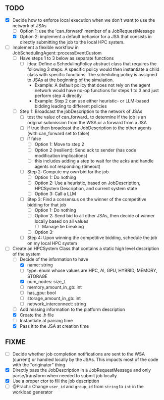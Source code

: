 ## TODO
- [x] Decide how to enforce local execution when we don't want to use the network of JSAs
  - [ ] Option 1: use the 'can_forward' member of a JobRequestMessage
  - [x] Option 2: implement a default behavior for a JSA that consists in directly submitting the job to the local HPC system. 
- [ ] Implement a flexible workflow in JobSchedulingAgent::processEventCustom
  - [ ] Have steps 1 to 3 below as separate functions
    - [ ] Idea: Define a SchedulingPolicy abstract class that requires the following 3 steps. A specific policy would then instantiate a child class with specific functions. The scheduling policy is assigned to JSAs at the beginning of the simulation.
      - Example: A default policy that does not rely on the agent network would have no-op functions for steps 1 to 3 and just perform step 4 directly
      - Example: Step 2 can use either heuristic- or LLM-based bidding leading to different policies   
  - [ ] Step 1: Broadcast the jobDescription to the network of JSAs
      - [ ] test the value of can_forward_ to determine if the job is an original submission from the WSA or a forward from a JSA
      - [ ] if true then broadcast the JobDescription to the other agents (with can_forward set to false)
      - [ ] if false
        - [ ] Option 1: Move to step 2
        - [ ] Option 2 (resilient): Send ack to sender (has code modification implications)
        - [ ] this includes adding a step to wait for the acks and handle agents not responding (timeout)
      - [ ] Step 2: Compute my own bid for the job
        - [ ] Option 1: Do nothing
        - [ ] Option 2: Use a heuristic, based on JobDescription, HPCSystem Description, and current system state
        - [ ] Option 3: Call a LLM
      - [ ] Step 3: Find a consensus on the winner of the competitive bidding for that job
        - [ ] Option 1: Do nothing
        - [ ] Option 2: Send bid to all other JSAs, then decide of winner locally based on all values
          - [ ] Manage tie breaking
        - [ ] Option 3:
      - [ ] Step 4: Upon winning the competitive bidding, schedule the job on my local HPC system
- [ ] Create an HPCSystem Class that contains a static high level description of the system
  - [ ] Decide of the information to have
    - [x] name: string
    - [ ] type: enum whose values are HPC, AI, GPU, HYBRID, MEMORY, STORAGE
    - [x] num_nodes: size_t
    - [ ] memory_amount_in_gb: int
    - [ ] has_gpu: bool
    - [ ] storage_amount_in_gb: int
    - [ ] network_interconnect: string 
  - [ ] Add missing information to the platform description 
  - [x] Create the .h file
  - [ ] Instantiate at parsing time
  - [x] Pass it to the JSA at creation time

## FIXME
- [ ] Decide whether job completion notifications are sent to the WSA (current) or handled locally by the JSAs. This impacts most of the code with the "originator" thing
- [X] Directly pass the JobDescription in a JobRequestMessage and only parse/transform when needed to submit job locally
- [X] Use a proper ctor to fill the job description
- [ ] @Prachi: Change `user_id` and `group_id` from `string` to `int` in the workload generator  